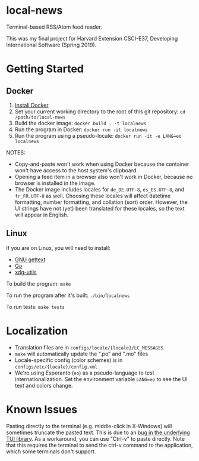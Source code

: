 # local-news
Terminal-based RSS/Atom feed reader.

This was my final project for Harvard Extension CSCI-E37, Developing International Software (Spring 2019).

# Getting Started

## Docker

1. [Install Docker](https://docs.docker.com/v17.12/install/)
2. Set your current working directory to the root of this git repository: `cd /path/to/local-news`
2. Build the docker image: `docker build . -t localnews`
3. Run the program in Docker: `docker run -it localnews`
4. Run the program using a pseudo-locale: `docker run -it -e LANG=eo localnews`

NOTES:
* Copy-and-paste won't work when using Docker because the container won't have access to the host system's clipboard.
* Opening a feed item in a browser also won't work in Docker, because no browser is installed in the image.
* The Docker image includes locales for `de_DE.UTF-8`, `es_ES.UTF-8`, and `fr_FR.UTF-8` as well.  Choosing these locales will affect datetime formatting, number formatting, and collation (sort) order.  However, the UI strings have not (yet) been translated for these locales, so the text will appear in English.

## Linux

If you are on Linux, you will need to install:

* [GNU gettext](https://www.gnu.org/software/gettext)
* [Go](http://golang.org/)
* [xdg-utils](https://freedesktop.org/wiki/Software/xdg-utils/)

To build the program: `make`

To run the program after it's built: `./bin/localnews`

To run tests: `make tests`

# Localization

* Translation files are in `configs/locale/{locale}/LC_MESSAGES`
* `make` will automatically update the ".po" and ".mo" files
* Locale-specific config (color schemes) is in `configs/etc/{locale}/config.xml`
* We're using Esperanto (`eo`) as a pseudo-language to test internationalization.  Set the environment variable `LANG=eo` to see the UI text and colors change.

# Known Issues

Pasting directly to the terminal (e.g. middle-click in X-Windows) will sometimes truncate the pasted text.  This is due to an [bug in the underlying TUI library](https://github.com/gdamore/tcell/issues/200).  As a workaround, you can use "Ctrl-v" to paste directly.  Note that this requires the terminal to send the ctrl-v command to the application, which some terminals don't support.
